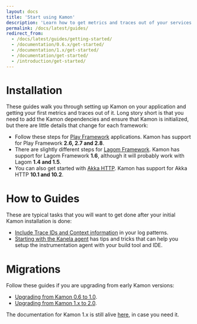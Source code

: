 ```yaml
---
layout: docs
title: 'Start using Kamon'
description: 'Learn how to get metrics and traces out of your services with Kamon'
permalink: /docs/latest/guides/
redirect_from:
  - /docs/latest/guides/getting-started/
  - /documentation/0.6.x/get-started/
  - /documentation/1.x/get-started/
  - /documentation/get-started/
  - /introduction/get-started/
---
```


Installation
============

These guides walk you through setting up Kamon on your application and getting your first metrics and traces out of it.
Long story short is that you need to add the Kamon dependencies and ensure that Kamon is initialized, but there are
little details that change for each framework:

- Follow these steps for [Play Framework][play-guide] applications. Kamon has support for Play Framework **2.6, 2.7 and 2.8**.
- There are slightly different steps for [Lagom Framework][lagom-guide]. Kamon has support for Lagom Framework **1.6**,
  although it will probably work with Lagom **1.4 and 1.5**.
- You can also get started with [Akka HTTP][akka-http-guide]. Kamon has support for Akka HTTP **10.1 and 10.2**.

How to Guides
=============

These are typical tasks that you will want to get done after your initial Kamon installation is done:

- [Include Trace IDs and Context information][logging-with-context] in your log patterns.
- [Starting with the Kanela agent][start-with-the-kanela-agent] has tips and tricks that can help you setup the 
  instrumentation agent with your build tool and IDE.



Migrations
==========

Follow these guides if you are upgrading from early Kamon versions:
  - [Upgrading from Kamon 0.6 to 1.0](./migration/from-0.6-to-1.0/).
  - [Upgrading from Kamon 1.x to 2.0](./migration/from-1.x-to-2.0/).

The documentation for Kamon 1.x is still alive [here](/docs/v1/core/), in case you need it.


[akka-http-guide]: ./installation/akka-http/
[play-guide]: ./installation/play-framework/
[lagom-guide]: ./installation/lagom-framework/
[logging-with-context]: ./how-to/log-trace-id-and-context-info/
[start-with-the-kanela-agent]: ./how-to/start-with-the-kanela-agent/
